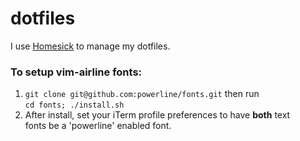 dotfiles
========

I use [Homesick](https://github.com/technicalpickles/homesick) to manage my dotfiles.


### To setup vim-airline fonts:
1. `git clone git@github.com:powerline/fonts.git` then run  
   `cd fonts; ./install.sh`
2. After install, set your iTerm profile preferences to have __both__ text  
   fonts be a 'powerline' enabled font.
